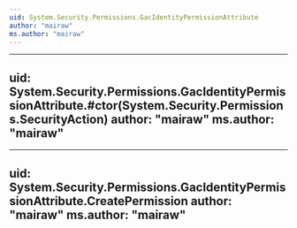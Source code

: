 ```yaml
---
uid: System.Security.Permissions.GacIdentityPermissionAttribute
author: "mairaw"
ms.author: "mairaw"
---
```


---
uid: System.Security.Permissions.GacIdentityPermissionAttribute.#ctor(System.Security.Permissions.SecurityAction)
author: "mairaw"
ms.author: "mairaw"
---

---
uid: System.Security.Permissions.GacIdentityPermissionAttribute.CreatePermission
author: "mairaw"
ms.author: "mairaw"
---
